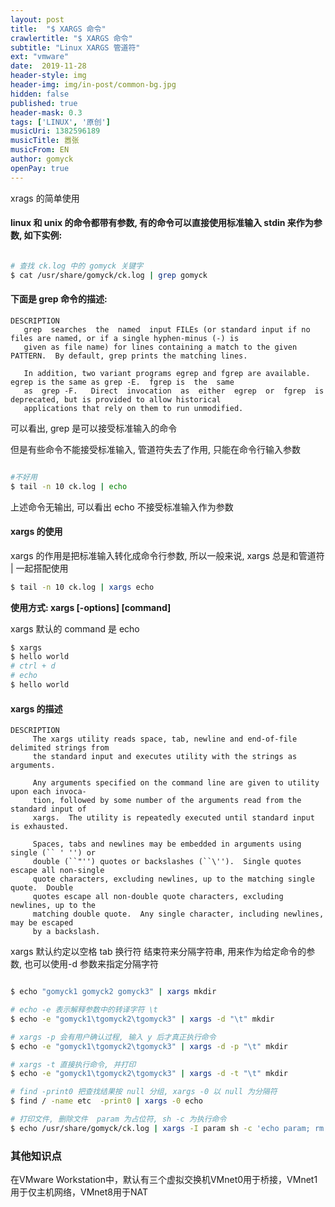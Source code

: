 ```yaml
---
layout: post
title:  "$ XARGS 命令"
crawlertitle: "$ XARGS 命令"
subtitle: "Linux XARGS 管道符"
ext: "vmware"
date:  2019-11-28
header-style: img
header-img: img/in-post/common-bg.jpg
hidden: false
published: true
header-mask: 0.3
tags: ['LINUX', '原创']
musicUri: 1382596189
musicTitle: 嚣张
musicFrom: EN
author: gomyck
openPay: true
---
```


xrags 的简单使用

#### linux 和 unix 的命令都带有参数, 有的命令可以直接使用标准输入 stdin 来作为参数, 如下实例:
```bash

# 查找 ck.log 中的 gomyck 关键字
$ cat /usr/share/gomyck/ck.log | grep gomyck

```

#### 下面是 grep 命令的描述:
```text
DESCRIPTION
   grep  searches  the  named  input FILEs (or standard input if no files are named, or if a single hyphen-minus (-) is
   given as file name) for lines containing a match to the given PATTERN.  By default, grep prints the matching lines.

   In addition, two variant programs egrep and fgrep are available.  egrep is the same as grep -E.  fgrep is  the  same
   as  grep -F.   Direct  invocation  as  either  egrep  or  fgrep  is  deprecated, but is provided to allow historical
   applications that rely on them to run unmodified.

```

可以看出, grep 是可以接受标准输入的命令

但是有些命令不能接受标准输入, 管道符失去了作用, 只能在命令行输入参数
```bash

#不好用
$ tail -n 10 ck.log | echo

```

上述命令无输出, 可以看出 echo 不接受标准输入作为参数

#### xargs 的使用

xargs 的作用是把标准输入转化成命令行参数, 所以一般来说, xargs 总是和管道符 | 一起搭配使用
```bash
$ tail -n 10 ck.log | xargs echo

```

**使用方式: xargs \[-options\] \[command\]**

xargs 默认的 command 是 echo
```bash
$ xargs
$ hello world
# ctrl + d
# echo
$ hello world

```

#### xargs 的描述
```text
DESCRIPTION
     The xargs utility reads space, tab, newline and end-of-file delimited strings from
     the standard input and executes utility with the strings as arguments.

     Any arguments specified on the command line are given to utility upon each invoca-
     tion, followed by some number of the arguments read from the standard input of
     xargs.  The utility is repeatedly executed until standard input is exhausted.

     Spaces, tabs and newlines may be embedded in arguments using single (`` ' '') or
     double (``"'') quotes or backslashes (``\'').  Single quotes escape all non-single
     quote characters, excluding newlines, up to the matching single quote.  Double
     quotes escape all non-double quote characters, excluding newlines, up to the
     matching double quote.  Any single character, including newlines, may be escaped
     by a backslash.
```

xargs 默认约定以空格 tab 换行符 结束符来分隔字符串, 用来作为给定命令的参数, 也可以使用-d 参数来指定分隔字符

```bash

$ echo "gomyck1 gomyck2 gomyck3" | xargs mkdir

# echo -e 表示解释参数中的转译字符 \t
$ echo -e "gomyck1\tgomyck2\tgomyck3" | xargs -d "\t" mkdir

# xargs -p 会有用户确认过程, 输入 y 后才真正执行命令
$ echo -e "gomyck1\tgomyck2\tgomyck3" | xargs -d -p "\t" mkdir

# xargs -t 直接执行命令, 并打印
$ echo -e "gomyck1\tgomyck2\tgomyck3" | xargs -d -t "\t" mkdir

# find -print0 把查找结果按 null 分组, xargs -0 以 null 为分隔符
$ find / -name etc  -print0 | xargs -0 echo

# 打印文件, 删除文件  param 为占位符, sh -c 为执行命令
$ echo /usr/share/gomyck/ck.log | xargs -I param sh -c 'echo param; rm -rf param'

```

### 其他知识点

在VMware Workstation中，默认有三个虚拟交换机VMnet0用于桥接，VMnet1用于仅主机网络，VMnet8用于NAT







